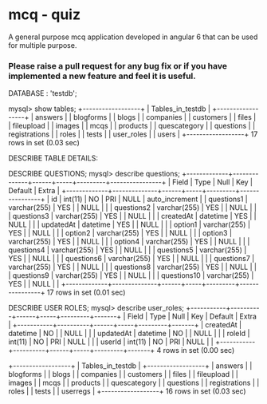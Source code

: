 # mcq - quiz

A general purpose mcq application developed in angular 6 that can be used for multiple purpose.

### Please raise a pull request for any bug fix or if you have implemented a new feature and feel it is useful.
DATABASE : 'testdb';

mysql> show tables;
+------------------+
| Tables_in_testdb |
+------------------+
| answers          |
| blogforms        |
| blogs            |
| companies        |
| customers        |
| files            |
| fileupload       |
| images           |
| mcqs             |
| products         |
| quescategory     |
| questions        |
| registrations    |
| roles            |
| tests            |
| user_roles       |
| users            |
+------------------+
17 rows in set (0.03 sec)

DESCRIBE TABLE DETAILS:

DESCRIBE QUESTIONS;
    mysql> describe questions;
+-------------+--------------+------+-----+---------+----------------+
| Field       | Type         | Null | Key | Default | Extra          |
+-------------+--------------+------+-----+---------+----------------+
| id          | int(11)      | NO   | PRI | NULL    | auto_increment |
| questions1  | varchar(255) | YES  |     | NULL    |                |
| questions2  | varchar(255) | YES  |     | NULL    |                |
| questions3  | varchar(255) | YES  |     | NULL    |                |
| createdAt   | datetime     | YES  |     | NULL    |                |
| updatedAt   | datetime     | YES  |     | NULL    |                |
| option1     | varchar(255) | YES  |     | NULL    |                |
| option2     | varchar(255) | YES  |     | NULL    |                |
| option3     | varchar(255) | YES  |     | NULL    |                |
| option4     | varchar(255) | YES  |     | NULL    |                |
| questions4  | varchar(255) | YES  |     | NULL    |                |
| questions5  | varchar(255) | YES  |     | NULL    |                |
| questions6  | varchar(255) | YES  |     | NULL    |                |
| questions7  | varchar(255) | YES  |     | NULL    |                |
| questions8  | varchar(255) | YES  |     | NULL    |                |
| questions9  | varchar(255) | YES  |     | NULL    |                |
| questions10 | varchar(255) | YES  |     | NULL    |                |
+-------------+--------------+------+-----+---------+----------------+
17 rows in set (0.01 sec)

DESCRIBE USER ROLES;
mysql> describe user_roles;
+-----------+----------+------+-----+---------+-------+
| Field     | Type     | Null | Key | Default | Extra |
+-----------+----------+------+-----+---------+-------+
| createdAt | datetime | NO   |     | NULL    |       |
| updatedAt | datetime | NO   |     | NULL    |       |
| roleId    | int(11)  | NO   | PRI | NULL    |       |
| userId    | int(11)  | NO   | PRI | NULL    |       |
+-----------+----------+------+-----+---------+-------+
4 rows in set (0.00 sec)

+------------------+
| Tables_in_testdb |
+------------------+
| answers          |
| blogforms        |
| blogs            |
| companies        |
| customers        |
| files            |
| fileupload       |
| images           |
| mcqs             |
| products         |
| quescategory     |
| questions        |
| registrations    |
| roles            |
| tests            |
| userregs         |
+------------------+
16 rows in set (0.03 sec)